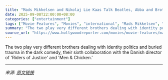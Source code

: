 ```yaml
---
title: "Mads Mikkelsen and Nikolaj Lie Kaas Talk Beatles, Abba and Brotherhood in Anders Thomas Jensen’s ‘The Last Viking’"
date: 2025-09-08T22:00:00+08:00
categories: ["entertainment"]
tags: ["Movie Features", "Movies", "international", "Mads Mikkelsen", "The Last Viking", "TIFF 2025", "Toronto 2025", "Toronto International Film Festival", "Toronto International Film Festival 2025", "Venice 2025", "Venice Film Festival"]
summary: "The two play very different brothers dealing with identity politics and buried trauma in the dark comedy, their sixth collaboration with the Danish director of 'Riders of Justice' and 'Men &#38; Chick"
source_url: "https://www.hollywoodreporter.com/movies/movie-features/mads-mikkelsen-nikolaj-lie-kaas-interview-the-last-viking-1236365082/"
---
```


The two play very different brothers dealing with identity politics and buried trauma in the dark comedy, their sixth collaboration with the Danish director of 'Riders of Justice' and 'Men &#38; Chicken.'

---

*来源: [原文链接](https://www.hollywoodreporter.com/movies/movie-features/mads-mikkelsen-nikolaj-lie-kaas-interview-the-last-viking-1236365082/)*
